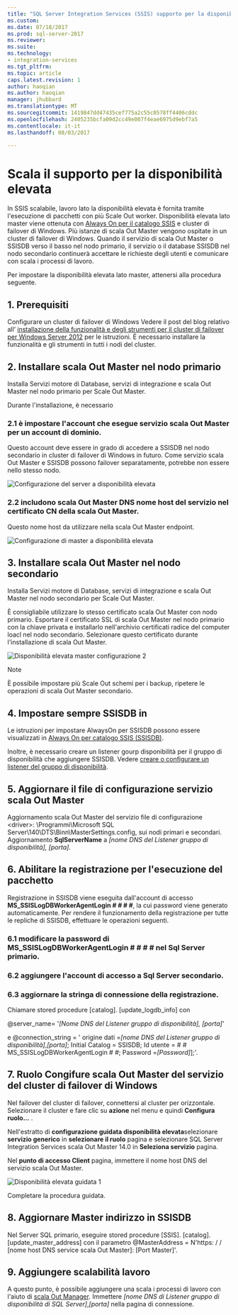 ```yaml
---
title: "SQL Server Integration Services (SSIS) supporto per la disponibilità elevata con scalabilità | Documenti Microsoft"
ms.custom: 
ms.date: 07/18/2017
ms.prod: sql-server-2017
ms.reviewer: 
ms.suite: 
ms.technology:
- integration-services
ms.tgt_pltfrm: 
ms.topic: article
caps.latest.revision: 1
author: haoqian
ms.author: haoqian
manager: jhubbard
ms.translationtype: MT
ms.sourcegitcommit: 1419847dd47435cef775a2c55c0578ff4406cddc
ms.openlocfilehash: 2405235bcfa09d2cc49e007f4eae6975d9ebf7a5
ms.contentlocale: it-it
ms.lasthandoff: 08/03/2017

---
```

# <a name="scale-out-support-for-high-availability"></a>Scala il supporto per la disponibilità elevata

In SSIS scalabile, lavoro lato la disponibilità elevata è fornita tramite l'esecuzione di pacchetti con più Scale Out worker.
Disponibilità elevata lato master viene ottenuta con [Always On per il catalogo SSIS](../service/ssis-catalog.md#always-on-for-ssis-catalog-ssisdb) e cluster di failover di Windows. Più istanze di scala Out Master vengono ospitate in un cluster di failover di Windows. Quando il servizio di scala Out Master o SSISDB verso il basso nel nodo primario, il servizio o il database SSISDB nel nodo secondario continuerà accettare le richieste degli utenti e comunicare con scala i processi di lavoro. 

Per impostare la disponibilità elevata lato master, attenersi alla procedura seguente.

## <a name="1-prerequisites"></a>1. Prerequisiti
Configurare un cluster di failover di Windows Vedere il post del blog relativo all’ [installazione della funzionalità e degli strumenti per il cluster di failover per Windows Server 2012](http://blogs.msdn.com/b/clustering/archive/2012/04/06/10291601.aspx) per le istruzioni. È necessario installare la funzionalità e gli strumenti in tutti i nodi del cluster.

## <a name="2-install-scale-out-master-on-primary-node"></a>2. Installare scala Out Master nel nodo primario
Installa Servizi motore di Database, servizi di integrazione e scala Out Master nel nodo primario per Scale Out Master. 

Durante l'installazione, è necessario 
### <a name="21-set-the-account-running-scale-out-master-service-to-a-domain-account"></a>2.1 è impostare l'account che esegue servizio scala Out Master per un account di dominio.
Questo account deve essere in grado di accedere a SSISDB nel nodo secondario in cluster di failover di Windows in futuro. Come servizio scala Out Master e SSISDB possono failover separatamente, potrebbe non essere nello stesso nodo.

![Configurazione del server a disponibilità elevata](media/ha-server-config.PNG)

### <a name="22-include-scale-out-master-service-dns-host-name-in-the-cns-of-scale-out-master-certificate"></a>2.2 includono scala Out Master DNS nome host del servizio nel certificato CN della scala Out Master.

Questo nome host da utilizzare nella scala Out Master endpoint. 

![Configurazione di master a disponibilità elevata](media/ha-master-config.PNG)

## <a name="3-install-scale-out-master-on-secondary-node"></a>3. Installare scala Out Master nel nodo secondario
Installa Servizi motore di Database, servizi di integrazione e scala Out Master nel nodo secondario per Scale Out Master. 

È consigliabile utilizzare lo stesso certificato scala Out Master con nodo primario. Esportare il certificato SSL di scala Out Master nel nodo primario con la chiave privata e installarlo nell'archivio certificati radice del computer loacl nel nodo secondario. Selezionare questo certificato durante l'installazione di scala Out Master.

![Disponibilità elevata master configurazione 2](media/ha-master-config2.PNG)

> [!Note]
> È possibile impostare più Scale Out schemi per i backup, ripetere le operazioni di scala Out Master secondario.

## <a name="4-set-up-ssisdb-always-on"></a>4. Impostare sempre SSISDB in

Le istruzioni per impostare AlwaysOn per SSISDB possono essere visualizzati in [Always On per catalogo SSIS (SSISDB)](../service/ssis-catalog.md#always-on-for-ssis-catalog-ssisdb).

Inoltre, è necessario creare un listener gourp disponibilità per il gruppo di disponibilità che aggiungere SSISDB. Vedere [creare o configurare un listener del gruppo di disponibilità](../../database-engine/availability-groups/windows/create-or-configure-an-availability-group-listener-sql-server.md).

## <a name="5-update-scale-out-master-service-configuration-file"></a>5. Aggiornare il file di configurazione servizio scala Out Master
Aggiornamento scala Out Master del servizio file di configurazione \<driver\>: \Programmi\Microsoft SQL Server\140\DTS\Binn\MasterSettings.config, sui nodi primari e secondari. Aggiornamento **SqlServerName** a *[nome DNS del Listener gruppo di disponibilità], [porta]*.

## <a name="6-enable-package-execution-logging"></a>6. Abilitare la registrazione per l'esecuzione del pacchetto

Registrazione in SSISDB viene eseguita dall'account di accesso **MS_SSISLogDBWorkerAgentLogin # # # #**, la cui password viene generato automaticamente. Per rendere il funzionamento della registrazione per tutte le repliche di SSISDB, effettuare le operazioni seguenti.

### <a name="61-change-the-password-of-msssislogdbworkeragentlogin-on-primary-sql-server"></a>6.1 modificare la password di **MS_SSISLogDBWorkerAgentLogin # # # #** nel Sql Server primario.
### <a name="62-add-the-login-to-secondary-sql-server"></a>6.2 aggiungere l'account di accesso a Sql Server secondario.
### <a name="63-update-connection-string-of-logging"></a>6.3 aggiornare la stringa di connessione della registrazione.
Chiamare stored procedure [catalog]. [update_logdb_info] con 

@server_name= '*[Nome DNS del Listener gruppo di disponibilità], [porta]*' 

e @connection_string = ' origine dati =*[nome DNS del Listener gruppo di disponibilità]*,*[porta]*; Initial Catalog = SSISDB; Id utente = # # MS_SSISLogDBWorkerAgentLogin # #; Password =*[Password]*];'.

## <a name="7-congifure-scale-out-master-service-role-of-windows-failover-cluster"></a>7. Ruolo Congifure scala Out Master del servizio del cluster di failover di Windows

Nel failover del cluster di failover, connettersi al cluster per orizzontale. Selezionare il cluster e fare clic su **azione** nel menu e quindi **Configura ruolo...** .

Nell'estratto di **configurazione guidata disponibilità elevata**selezionare **servizio generico** in **selezionare il ruolo** pagina e selezionare SQL Server Integration Services scala Out Master 14.0 in **Seleziona servizio** pagina.

Nel **punto di accesso Client** pagina, immettere il nome host DNS del servizio scala Out Master.

![Disponibilità elevata guidata 1](media/ha-wizard1.PNG)

Completare la procedura guidata.

## <a name="8-update-master-address-in-ssisdb"></a>8. Aggiornare Master indirizzo in SSISDB

Nel Server SQL primario, eseguire stored procedure [SSIS]. [catalog]. [update_master_address] con il parametro @MasterAddress = N'https: / / [nome host DNS service scala Out Master]: [Port Master]'. 

## <a name="9-add-scale-out-worker"></a>9. Aggiungere scalabilità lavoro

A questo punto, è possibile aggiungere una scala i processi di lavoro con l'aiuto di [scala Out Manager](integration-services-ssis-scale-out-manager.md). Immettere *[nome DNS di Listener gruppo di disponibilità di SQL Server]*,*[porta]* nella pagina di connessione.





